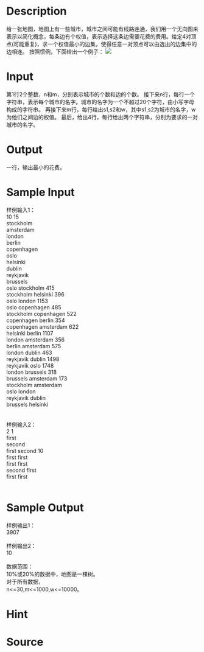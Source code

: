 
# Description

<div class="content">给一张地图，地图上有一些城市，城市之间可能有线路连通，我们用一个无向图来表示以简化概念，每条边有个权值，表示选择这条边需要花费的费用。给定4对顶点(可能重复)，求一个权值最小的边集，使得任意一对顶点可以由选出的边集中的边相连。
按照惯例，下面给出一个例子：
 
<img border="0" src="source/bzoj/1866/img/aHR0cHM6Ly9seWRzeS5jb20vSnVkZ2VPbmxpbmUvaW1hZ2VzLzE4NjYuanBn.jpg"/> 
</div>

# Input

<div class="content">第1行2个整数，n和m，分别表示城市的个数和边的个数。
接下来n行，每行一个字符串，表示每个城市的名字。城市的名字为一个不超过20个字符，由小写字母构成的字符串。
再接下来m行，每行给出s1,s2和w，其中s1,s2为城市的名字，w为他们之间边的权值。
最后，给出4行，每行给出两个字符串，分别为要求的一对城市的名字。
</div>

# Output

<div class="content">一行，输出最小的花费。

</div>

# Sample Input

<div class="content"><span class="sampledata">样例输入1：<br/>
10 15<br/>
stockholm<br/>
amsterdam<br/>
london<br/>
berlin<br/>
copenhagen<br/>
oslo<br/>
helsinki<br/>
dublin<br/>
reykjavik<br/>
brussels<br/>
oslo stockholm 415<br/>
stockholm helsinki 396<br/>
oslo london 1153<br/>
oslo copenhagen 485<br/>
stockholm copenhagen 522<br/>
copenhagen berlin 354<br/>
copenhagen amsterdam 622<br/>
helsinki berlin 1107<br/>
london amsterdam 356<br/>
berlin amsterdam 575<br/>
london dublin 463<br/>
reykjavik dublin 1498<br/>
reykjavik oslo 1748<br/>
london brussels 318<br/>
brussels amsterdam 173<br/>
stockholm amsterdam<br/>
oslo london<br/>
reykjavik dublin<br/>
brussels helsinki<br/>
<br/>
<br/>
样例输入2：<br/>
2 1<br/>
first<br/>
second<br/>
first second 10<br/>
first first<br/>
first first<br/>
second first<br/>
first first<br/>
<br/>
</span></div>

# Sample Output

<div class="content"><span class="sampledata">样例输出1：<br/>
3907<br/>
<br/>
样例输出2：<br/>
10<br/>
<br/>
数据范围：<br/>
	10%或20%的数据中，地图是一棵树。<br/>
	对于所有数据，<br/>
		n&lt;=30,m&lt;=1000,w&lt;=10000。<br/>
</span></div>

# Hint

<div class="content"><p></p></div>

# Source

<div class="content"><p><a href="problemset.php?search="></a></p></div>

